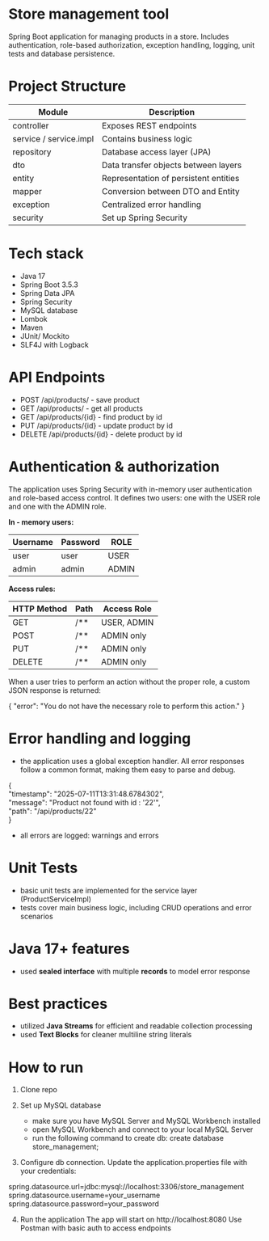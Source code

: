# Store management tool #

Spring Boot application for managing products in a store. Includes authentication, role-based authorization, exception handling, logging, unit tests and database persistence.

# Project Structure #
| Module       | Description                             |
|--------------|-------------------------------------|
| controller   | Exposes REST endpoints                |
| service / service.impl | Contains business logic          |
| repository   | Database access layer (JPA)           |
| dto          | Data transfer objects between layers |
| entity       | Representation of persistent entities|
| mapper       | Conversion between DTO and Entity     |
| exception    | Centralized error handling            |
| security     | Set up Spring Security                |

# Tech stack #
- Java 17
- Spring Boot 3.5.3
- Spring Data JPA
- Spring Security
- MySQL database
- Lombok
- Maven
- JUnit/ Mockito
- SLF4J with Logback

# API Endpoints #
- POST /api/products/ - save product
- GET /api/products/ - get all products
- GET /api/products/{id} - find product by id
- PUT /api/products/{id} - update product by id
- DELETE /api/products/{id} - delete product by id


# Authentication & authorization #
The application uses Spring Security with in-memory user authentication and role-based access control. It defines two users: one with the USER role and one with the ADMIN role.

__In - memory users:__

| Username | Password | ROLE  |
|----------|----------|-------|
| user     | user     | USER  |
| admin    | admin    | ADMIN |

__Access rules:__

| HTTP Method | Path | Access Role   |
|-------------|------|---------------|
| GET         | /**  | USER, ADMIN   |
| POST        | /**  | ADMIN only    |
| PUT         | /**  | ADMIN only    |
| DELETE      | /**  | ADMIN only    |

When a user tries to perform an action without the proper role, a custom JSON response is returned:

{
  "error": "You do not have the necessary role to perform this action."
}


# Error handling and logging #
- the application uses a global exception handler. All error responses follow a common format, making them easy to parse and debug.

{  
  "timestamp": "2025-07-11T13:31:48.6784302",  
  "message": "Product not found with id : '22'",  
  "path": "/api/products/22"  
} 

- all errors are logged: warnings and errors 

# Unit Tests
- basic unit tests are implemented for the service layer (ProductServiceImpl)
- tests cover main business logic, including CRUD operations and error scenarios

# Java 17+ features
- used **__sealed interface__** with multiple **__records__** to model error response

# Best practices
- utilized **Java Streams** for efficient and readable collection processing
- used **Text Blocks** for cleaner multiline string literals

# How to run
1. Clone repo

2. Set up MySQL database
    - make sure you have MySQL Server and MySQL Workbench installed
    - open MySQL Workbench and connect to your local MySQL Server
    - run the following command to create db: create database store_management;
      
3. Configure db connection. Update the application.properties file with your credentials:

spring.datasource.url=jdbc:mysql://localhost:3306/store_management  
spring.datasource.username=your_username  
spring.datasource.password=your_password  

4. Run the application
The app will start on http://localhost:8080
Use Postman with basic auth to access endpoints
